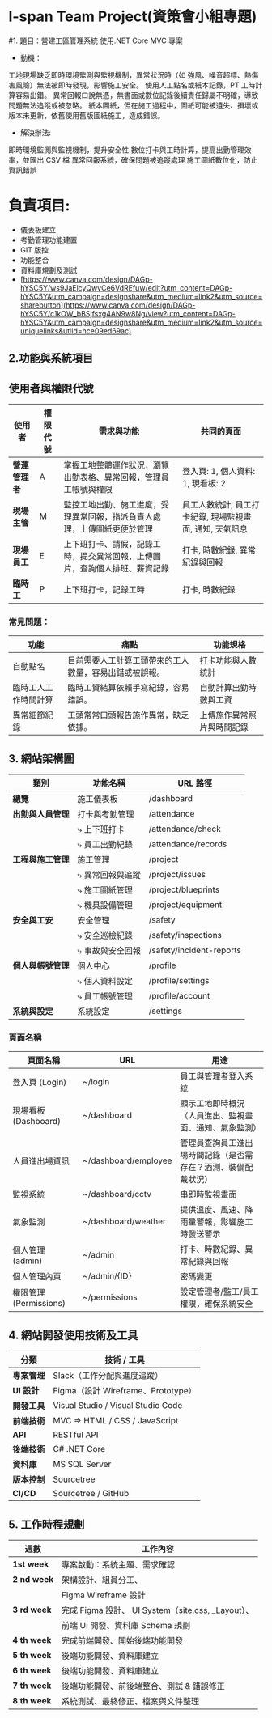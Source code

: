 # I-span Team Project(資策會小組專題)



#1. 題目：營建工區管理系統 使用.NET Core MVC 專案

- 動機：

工地現場缺乏即時環境監測與監視機制，異常狀況時（如 強風、噪音超標、熱傷害風險）無法被即時發現，影響施工安全。
使用人工點名或紙本記錄，PT 工時計算容易出錯。
異常回報口說無憑，無書面或數位記錄後續責任歸屬不明確，導致問題無法追蹤或被忽略。
紙本圖紙，但在施工過程中，圖紙可能被遺失、損壞或版本未更新，依舊使用舊版圖紙施工，造成錯誤。

- 解決辦法:

即時環境監測與監視機制，提升安全性
數位打卡與工時計算，提高出勤管理效率，並匯出 CSV 檔
異常回報系統，確保問題被追蹤處理
施工圖紙數位化，防止資訊錯誤

# 負責項目:

- 儀表板建立
- 考勤管理功能建置
- GIT 版控
- 功能整合
- 資料庫規劃及測試
- [https://www.canva.com/design/DAGp-hYSC5Y/ws9JaElcyQwvCe6VdREfuw/edit?utm_content=DAGp-hYSC5Y&utm_campaign=designshare&utm_medium=link2&utm_source=sharebutton](https://www.canva.com/design/DAGp-hYSC5Y/c1kOW_bBSjfsxg4AN9w8Ng/view?utm_content=DAGp-hYSC5Y&utm_campaign=designshare&utm_medium=link2&utm_source=uniquelinks&utlId=hce09ed69ac)
## 2.功能與系統項目

## 使用者與權限代號

| 使用者           | 權限代號 | 需求與功能                                                 | 共同的頁面                                                   |
| ---------------- | -------- | ---------------------------------------------------------- | ---------------------------------------------------------- |
| **營運管理者**   | A        | 掌握工地整體運作狀況，瀏覽出勤表格、異常回報，管理員工帳號與權限 | 登入頁: 1, 個人資料: 1, 現看板: 2                         |
| **現場主管**     | M        | 監控工地出勤、施工進度，受理異常回報，指派負責人處理，上傳圖紙更便於管理 | 員工人數統計, 員工打卡紀錄, 現場監視畫面, 通知, 天氣訊息    |
| **現場員工**     | E        | 上下班打卡、請假，記錄工時，提交異常回報，上傳圖片，查詢個人排班、薪資記錄 | 打卡, 時數紀錄, 異常紀錄與回報                              |
| **臨時工**       | P        | 上下班打卡，記錄工時                                         | 打卡, 時數紀錄                                               |

### 常見問題：

| 功能               | 痛點                                                         | 功能規格                                         |
| ------------------ | ------------------------------------------------------------ | ------------------------------------------------ |
| 自動點名           | 目前需要人工計算工頭帶來的工人數量，容易出錯或被誤報。     | 打卡功能與人數統計                               |
| 臨時工人工作時間計算 | 臨時工資結算依賴手寫紀錄，容易錯誤。                        | 自動計算出勤時數與工資                           |
| 異常細節紀錄       | 工頭常常口頭報告施作異常，缺乏依據。                        | 上傳施作異常照片與時間記錄                       |

## 3. 網站架構圖

| 類別               | 功能名稱             | URL 路徑                                |
| ------------------ | -------------------- | --------------------------------------- |
| **總覽**           | 施工儀表板           | /dashboard                              |
| **出勤與人員管理** | 打卡與考勤管理       | /attendance                             |
|                    | ⤷ 上下班打卡         | /attendance/check                       |
|                    | ⤷ 員工出勤紀錄       | /attendance/records                     |
| **工程與施工管理** | 施工管理             | /project                                |
|                    | ⤷ 異常回報與追蹤     | /project/issues                         |
|                    | ⤷ 施工圖紙管理       | /project/blueprints                     |
|                    | ⤷ 機具設備管理       | /project/equipment                      |
| **安全與工安**     | 安全管理             | /safety                                 |
|                    | ⤷ 安全巡檢紀錄       | /safety/inspections                     |
|                    | ⤷ 事故與安全回報     | /safety/incident-reports                |
| **個人與帳號管理** | 個人中心             | /profile                                |
|                    | ⤷ 個人資料設定       | /profile/settings                        |
|                    | ⤷ 員工帳號管理       | /profile/account                         |
| **系統與設定**     | 系統設定             | /settings                               |

### 頁面名稱

| 頁面名稱          | URL               | 用途                                        |
| ----------------- | ----------------- | ------------------------------------------- |
| 登入頁 (Login)     | ~/login           | 員工與管理者登入系統                        |
| 現場看板 (Dashboard) | ~/dashboard       | 顯示工地即時概況（人員進出、監視畫面、通知、氣象監測） |
| 人員進出場資訊     | ~/dashboard/employee | 管理員查詢員工進出場時間記錄（是否需存在？酒測、裝備配戴狀況） |
| 監視系統           | ~/dashboard/cctv  | 串即時監視畫面                              |
| 氣象監測           | ~/dashboard/weather | 提供溫度、風速、降雨量警報，影響施工時發送警示 |
| 個人管理 (admin)   | ~/admin           | 打卡、時數紀錄、異常紀錄與回報              |
| 個人管理內頁       | ~/admin/{ID}      | 密碼變更                                    |
| 權限管理 (Permissions) | ~/permissions     | 設定管理者/監工/員工權限，確保系統安全      |

## 4. 網站開發使用技術及工具

| 分類               | 技術 / 工具                                         |
| ------------------ | -------------------------------------------------- |
| **專案管理**       | Slack（工作分配與進度追蹤）                        |
| **UI 設計**        | Figma（設計 Wireframe、Prototype）               |
| **開發工具**       | Visual Studio / Visual Studio Code               |
| **前端技術**       | MVC => HTML / CSS / JavaScript                    |
| **API**            | RESTful API                                       |
| **後端技術**       | C# .NET Core                                      |
| **資料庫**         | MS SQL Server                                     |
| **版本控制**       | Sourcetree                                       |
| **CI/CD**          | Sourcetree / GitHub                              |

## 5. 工作時程規劃
| 週數                 | 工作內容                                           |
| ------------------- | -------------------------------------------------- |
| **1st week**        | 專案啟動：系統主題、需求確認                         |
| **2 nd week**       | 架構設計、組員分工、                                 |
|                     | Figma Wireframe 設計                               |
| **3 rd week**       | 完成 Figma 設計、 UI System（site.css, _Layout）、  |
|                     | 前端 UI 開發、資料庫 Schema 規劃                    |
| **4 th week**       | 完成前端開發、開始後端功能開發                       |
| **5 th week**       | 後端功能開發、資料庫建立                             |
| **6 th week**       | 後端功能開發、資料庫建立                             |
| **7 th week**       | 後端功能開發、前後端整合、測試 & 錯誤修正             |
| **8 th week**       | 系統測試、最終修正、檔案與文件整理                    |
